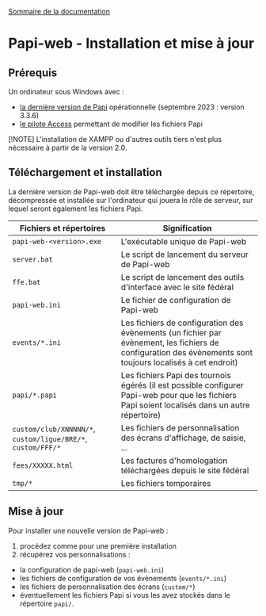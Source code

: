 [Sommaire de la documentation](../README.md)

# Papi-web - Installation et mise à jour

## Prérequis

Un ordinateur sous Windows avec :
  - [la dernière version de Papi](https://dna.ffechecs.fr/ressources/appariements/papi/) opérationnelle (septembre 2023 : version 3.3.6)
  - [le pilote Access](https://www.microsoft.com/en-us/download/details.aspx?id=54920) permettant de modifier les fichiers Papi

[!NOTE]
L'installation de XAMPP ou d'autres outils tiers n'est plus nécessaire à partir de la version 2.0.

## Téléchargement et installation

La dernière version de Papi-web doit être téléchargée depuis ce répertoire, décompressée et installée sur l'ordinateur qui jouera le rôle de serveur, sur lequel seront également les fichiers Papi.

| Fichiers et répertoires  | Signification  |
| -----------------------  | -------------  |
| `papi-web-<version>.exe`  | L'exécutable unique de Papi-web  |
| `server.bat`  | Le script de lancement du serveur de Papi-web  |
| `ffe.bat`  | Le script de lancement des outils d'interface avec le site fédéral  |
| `papi-web.ini`  | Le fichier de configuration de Papi-web  |
| `events/*.ini`  | Les fichiers de configuration des évènements (un fichier par évènement, les fichiers de configuration des évènements sont toujours localisés à cet endroit)  |
| `papi/*.papi`  | Les fichiers Papi des tournois égérés (il est possible configurer Papi-web pour que les fichiers Papi soient localisés dans un autre répertoire)  |
| `custom/club/XNNNNN/*`, `custom/ligue/BRE/*`, `custom/FFF/*`  | Les fichiers de personnalisation des écrans d'affichage, de saisie, ...  |
| `fees/XXXXX.html`  | Les factures d'homologation téléchargées depuis le site fédéral  |
| `tmp/*`  | Les fichiers temporaires  |

## Mise à jour

Pour installer une nouvelle version de Papi-web :
1. procédez comme pour une première installation
1. récupérez vos personnalisations :
  - la configuration de papi-web (`papi-web.ini`)
  - les fichiers de configuration de vos évènements (`events/*.ini`)
  - les fichiers de personnalisation des écrans (`custom/*`)
  - éventuellement les fichiers Papi si vous les avez stockés dans le répertoire `papi/`.

